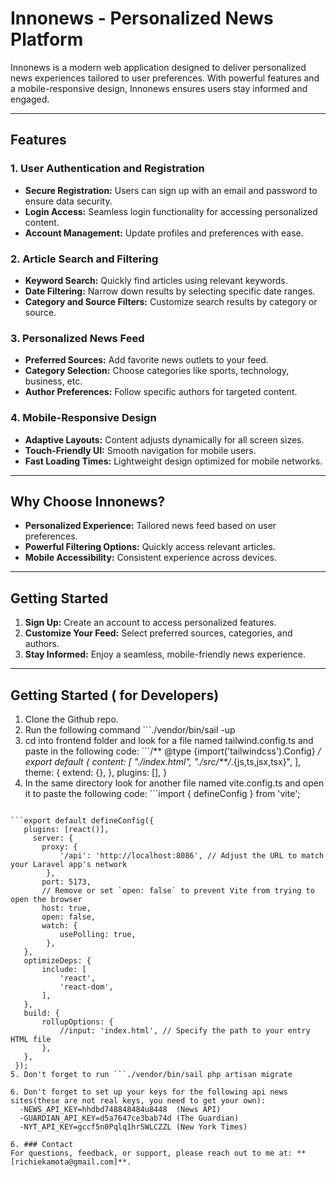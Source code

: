 # Innonews - Personalized News Platform  

Innonews is a modern web application designed to deliver personalized news experiences tailored to user preferences. With powerful features and a mobile-responsive design, Innonews ensures users stay informed and engaged.

---

## Features  

### 1. **User Authentication and Registration**  
- **Secure Registration:** Users can sign up with an email and password to ensure data security.  
- **Login Access:** Seamless login functionality for accessing personalized content.  
- **Account Management:** Update profiles and preferences with ease.  

### 2. **Article Search and Filtering**  
- **Keyword Search:** Quickly find articles using relevant keywords.  
- **Date Filtering:** Narrow down results by selecting specific date ranges.  
- **Category and Source Filters:** Customize search results by category or source.  

### 3. **Personalized News Feed**  
- **Preferred Sources:** Add favorite news outlets to your feed.  
- **Category Selection:** Choose categories like sports, technology, business, etc.  
- **Author Preferences:** Follow specific authors for targeted content.  

### 4. **Mobile-Responsive Design**  
- **Adaptive Layouts:** Content adjusts dynamically for all screen sizes.  
- **Touch-Friendly UI:** Smooth navigation for mobile users.  
- **Fast Loading Times:** Lightweight design optimized for mobile networks.  

---

## Why Choose Innonews?  
- **Personalized Experience:** Tailored news feed based on user preferences.  
- **Powerful Filtering Options:** Quickly access relevant articles.  
- **Mobile Accessibility:** Consistent experience across devices.  

---

## Getting Started  
1. **Sign Up:** Create an account to access personalized features.  
2. **Customize Your Feed:** Select preferred sources, categories, and authors.  
3. **Stay Informed:** Enjoy a seamless, mobile-friendly news experience.  

---

## Getting Started ( for Developers)  
1. Clone the Github repo.  
2. Run the following command ```./vendor/bin/sail -up  
3. cd into frontend folder and look for a file named tailwind.config.ts and paste in the following code:    ```/** @type {import('tailwindcss').Config} */
    export default {
        content: [
            "./index.html",
            "./src/**/*.{js,ts,jsx,tsx}",
        ],
        theme: {
            extend: {},
        },
        plugins: [],
    }
4. In the same directory look for another file named vite.config.ts and open it to paste the following      code: ```import { defineConfig } from 'vite';
 ```import react from '@vitejs/plugin-react';

 ```export default defineConfig({
    plugins: [react()],
      server: {
        proxy: {
            '/api': 'http://localhost:8086', // Adjust the URL to match your Laravel app's network
         },
        port: 5173,
        // Remove or set `open: false` to prevent Vite from trying to open the browser
        host: true,
        open: false,
        watch: {
            usePolling: true,
         },
    },
    optimizeDeps: {
        include: [
            'react',
            'react-dom',
        ],
    },
    build: {
        rollupOptions: {
            //input: 'index.html', // Specify the path to your entry HTML file
        },
    },
  });
5. Don't forget to run ```./vendor/bin/sail php artisan migrate

6. Don't forget to set up your keys for the following api news sites(these are not real keys, you need to get your own): 
   -NEWS_API_KEY=hhdbd748848484u8448  (News API)
   -GUARDIAN_API_KEY=d5a7647ce3bab74d (The Guardian)
   -NYT_API_KEY=gccf5n0Pqlq1hrSWLCZZL (New York Times)

6. ### Contact  
For questions, feedback, or support, please reach out to me at: **[richiekamota@gmail.com]**.  